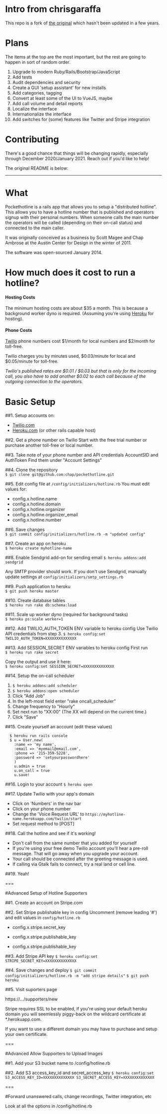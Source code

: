 # Intro from chrisgaraffa
This repo is a fork of [the original](https://github.com/chap/pockethotline) which hasn't been updated in a few years.

# Plans
The items at the top are the most important, but the rest are going to happen in sort of random order.

1. Upgrade to modern Ruby/Rails/Bootstrap/JavaScript
2. Add tests
3. Audit dependencies and security
4. Create a GUI 'setup assistant' for new installs
5. Add categories, tagging
6. Convert at least some of the UI to VueJS, maybe
7. Add call volume and detail reports
8. Localize the interface
9. Internationalize the interface
10. Add switches for (some) features like Twitter and Stripe integration

# Contributing
There's a good chance that things will be changing rapidly, especially through December 2020/January 2021. Reach out if you'd like to help!


The original README is below:

---------------


# What
Pockethotline is a rails app that allows you to setup a "distributed hotline". This allows you to have a hotline number that is published and operators signup with their personal numbers. When someone calls the main number the operators will be called (depending on their on-call status) and connected to the main caller.

It was originally conceived as a business by Scott Magee and Chap Ambrose at the Austin Center for Design in the winter of 2011.

The software was open-sourced January 2014.

# How much does it cost to run a hotline?

#### Hosting Costs
The minimum hosting costs are about $35 a month. This is because a background worker dyno is required. (Assuming you're using [Heroku](http://heroku.com) for hosting).

#### Phone Costs
[Twilio](http://twilio.com) phone numbers cost $1/month for local numbers and $2/month for toll-free.

Twilio charges you by minutes used, $0.03/minute for local and $0.05/minute for toll-free. 

*Twilio's published rates are $0.01 / $0.03 but that is only for the incoming call, you also have to add another $0.02 to each call because of the outgoing connection to the operators.*

# Basic Setup

##1. Setup accounts on:
* [Twilio.com](http://twilio.com)
* [Heroku.com](http://heroku.com) (or other rails capable host)

##2. Get a phone number on Twilio
Start with the free trial number or purchase another toll-free or local number.

##3. Take note of your phone number and API credentials AccountSID and AuthToken 
Find them under "Account Settings"

##4. Clone the repository  
```$ git clone git@github.com:chap/pockethotline.git```

##5. Edit config file at ```/config/initializers/hotline.rb``` 
You must edit values for:

* config.x.hotline.name
* config.x.hotline.domain
* config.x.hotline.organizer
* config.x.hotline.organizer_email 
* config.x.hotline.number

##6. Save changes  
```$ git commit config/initializers/hotline.rb -m "updated config"```

##7. Create an app on heroku  
```$ heroku create myhotline-name```

##8. Enable Sendgrid add-on for sending email
```$ heroku addons:add sendgrid```
  
Any SMTP provider should work. If you don't use Sendgrid, manually update settings at ```config/initializers/smtp_settings.rb```

##9. Push application to heroku  
```$ git push heroku master```

##10. Create database tables  
```$ heroku run rake db:schema:load```

##11. Scale up worker dyno (required for background tasks)  
```$ heroku ps:scale worker=1```

##12. Add TWILIO_AUTH_TOKEN ENV variable to heroku config
Use Twilio API credentials from step 3.
```$ heroku config:set TWILIO_AUTH_TOKEN=XXXXXXXXXXXXXX```

##13. Add SESSION_SECRET ENV variables to heroku config
First run  
```$ heroku run rake secret```

Copy the output and use it here:  
```$ heroku config:set SESSION_SECRET=XXXXXXXXXXXXXX```

##14. Setup the on-call scheduler
1. ```$ heroku addons:add scheduler```
2. ```$ heroku addons:open scheduler```
3. Click "Add Job"
4. In the left-most field enter "rake oncall_scheduler"
5. Change frequency to "Hourly"
6. Set next run to "XX:00" (The XX will depend on the current time.)
7. Click "Save"


##15. Create yourself an account (edit these values)  
```
  $ heroku run rails console
  $ u = User.new(
    :name => 'my name', 
    :email => 'myemail@email.com', 
    :phone => '215-359-5228', 
    :password => 'setyourpasswordhere'
    )
    u.admin = true
    u.on_call = true
    u.save!
```

##16. Login to your account
```$ heroku open```

##17. Update Twilio with your app's domain
* Click on 'Numbers' in the nav bar
* Click on your phone number
* Change the 'Voice Request URL' to ```https://myhotline-name.herokuapp.com/twilio/start```
* Set request method to [POST]

##18. Call the hotline and see if it's working!
* Don't call from the same number that you added for yourself
* If you're using your free demo Twilio account you'll hear a pre-roll message. That will go away when you upgrade your account.
* Your call should be connected after the greeting message is used.
* If calling via Gtalk fails to connect, try a real land or cell line.

##19. Yeah!

===

#Advanced Setup of Hotline Supporters

##1. Create an account on Stripe.com

##2. Set Stripe publishable key in config
Uncomment (remove leading '#') and edit values in  ```config/hotline.rb```
* config.x.stripe.secret_key
* config.x.stripe.publishable_key

* config.x.stripe.publishable_key

##3. Add Stripe API key
```$ heroku config:set STRIPE_SECRET_KEY=XXXXXXXXXXXXXX```

##4. Save changes and deploy
```$ git commit config/initializers/hotline.rb -m "add stripe details"```
```$ git push heroku```
  
##5. Visit suporters page

https://.../supporters/new  

Stripe requires SSL to be enabled, if you're using your default heroku domain you will seemlessly piggy-back on the wildcard certificate at *.herokuapp.com.

If you want to use a different domain you may have to purchase and setup your own certificate. 

===

#Advanced Allow Supporters to Upload Images

##1. Add your S3 bucket name to /config/hotline.rb

##2. Add S3 access_key_id and secret_access_key
```$ heroku config:set S3_ACCESS_KEY_ID=XXXXXXXXXXXXXX S3_SECRET_ACCESS_KEY=XXXXXXXXXXXXXX```

===

#Forward unanswered calls, change recordings, Twitter integration, etc

Look at all the options in /config/hotline.rb
